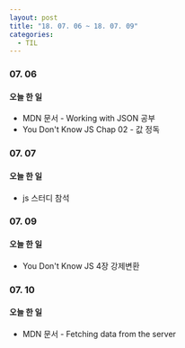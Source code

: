 ```yaml
---
layout: post
title: "18. 07. 06 ~ 18. 07. 09"
categories:
  - TIL
---
```


### 07. 06
#### 오늘 한 일
- MDN 문서 - Working with JSON 공부
- You Don't Know JS Chap 02 - 값 정독

### 07. 07
#### 오늘 한 일
- js 스터디 참석

### 07. 09
#### 오늘 한 일
- You Don't Know JS 4장 강제변환

### 07. 10
#### 오늘 한 일
- MDN 문서 - Fetching data from the server
